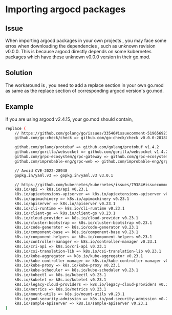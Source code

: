 # Importing argocd packages 

## Issue 
When importing argocd packages in your own projects , you may face some erros when downloading the dependencies , such as unknown revision v0.0.0. This is because argocd directly depends on some kubernetes packages which have these unknown v0.0.0 version in their go.mod.

## Solution
The workaround is , you need to add a replace section in your own go.mod as same as the replace section of corresponding argocd version's go.mod. 

## Example

If you are using argocd v2.4.15, your go.mod should contain,

```bash
replace (
	// https://github.com/golang/go/issues/33546#issuecomment-519656923
	github.com/go-check/check => github.com/go-check/check v0.0.0-20180628173108-788fd7840127

	github.com/golang/protobuf => github.com/golang/protobuf v1.4.2
	github.com/gorilla/websocket => github.com/gorilla/websocket v1.4.2
	github.com/grpc-ecosystem/grpc-gateway => github.com/grpc-ecosystem/grpc-gateway v1.16.0
	github.com/improbable-eng/grpc-web => github.com/improbable-eng/grpc-web v0.0.0-20181111100011-16092bd1d58a

	// Avoid CVE-2022-28948
	gopkg.in/yaml.v3 => gopkg.in/yaml.v3 v3.0.1

	// https://github.com/kubernetes/kubernetes/issues/79384#issuecomment-505627280
	k8s.io/api => k8s.io/api v0.23.1
	k8s.io/apiextensions-apiserver => k8s.io/apiextensions-apiserver v0.23.1
	k8s.io/apimachinery => k8s.io/apimachinery v0.23.1
	k8s.io/apiserver => k8s.io/apiserver v0.23.1
	k8s.io/cli-runtime => k8s.io/cli-runtime v0.23.1
	k8s.io/client-go => k8s.io/client-go v0.23.1
	k8s.io/cloud-provider => k8s.io/cloud-provider v0.23.1
	k8s.io/cluster-bootstrap => k8s.io/cluster-bootstrap v0.23.1
	k8s.io/code-generator => k8s.io/code-generator v0.23.1
	k8s.io/component-base => k8s.io/component-base v0.23.1
	k8s.io/component-helpers => k8s.io/component-helpers v0.23.1
	k8s.io/controller-manager => k8s.io/controller-manager v0.23.1
	k8s.io/cri-api => k8s.io/cri-api v0.23.1
	k8s.io/csi-translation-lib => k8s.io/csi-translation-lib v0.23.1
	k8s.io/kube-aggregator => k8s.io/kube-aggregator v0.23.1
	k8s.io/kube-controller-manager => k8s.io/kube-controller-manager v0.23.1
	k8s.io/kube-proxy => k8s.io/kube-proxy v0.23.1
	k8s.io/kube-scheduler => k8s.io/kube-scheduler v0.23.1
	k8s.io/kubectl => k8s.io/kubectl v0.23.1
	k8s.io/kubelet => k8s.io/kubelet v0.23.1
	k8s.io/legacy-cloud-providers => k8s.io/legacy-cloud-providers v0.23.1
	k8s.io/metrics => k8s.io/metrics v0.23.1
	k8s.io/mount-utils => k8s.io/mount-utils v0.23.1
	k8s.io/pod-security-admission => k8s.io/pod-security-admission v0.23.1
	k8s.io/sample-apiserver => k8s.io/sample-apiserver v0.23.1
)
```

